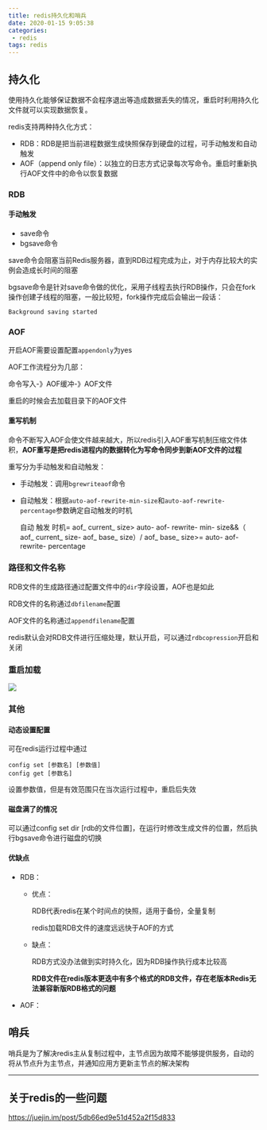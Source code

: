 ```yaml
---
title: redis持久化和哨兵
date: 2020-01-15 9:05:38
categories:
 - redis
tags: redis
---
```


## 持久化

使用持久化能够保证数据不会程序退出等造成数据丢失的情况，重启时利用持久化文件就可以实现数据恢复。

redis支持两种持久化方式：

- RDB：RDB是把当前进程数据生成快照保存到硬盘的过程，可手动触发和自动触发
- AOF（append only file）：以独立的日志方式记录每次写命令。重启时重新执行AOF文件中的命令以恢复数据

### RDB

#### 手动触发

- save命令
- bgsave命令

save命令会阻塞当前Redis服务器，直到RDB过程完成为止，对于内存比较大的实例会造成长时间的阻塞

bgsave命令是针对save命令做的优化，采用子线程去执行RDB操作，只会在fork操作创建子线程的阻塞，一般比较短，fork操作完成后会输出一段话：

```
Background saving started
```

### AOF

开启AOF需要设置配置`appendonly`为yes

AOF工作流程分为几部：

命令写入-》AOF缓冲-》AOF文件

重启的时候会去加载目录下的AOF文件

#### 重写机制

命令不断写入AOF会使文件越来越大，所以redis引入AOF重写机制压缩文件体积，**AOF重写是把redis进程内的数据转化为写命令同步到新AOF文件的过程**

重写分为手动触发和自动触发：

- 手动触发：调用`bgrewriteaof`命令

- 自动触发：根据`auto-aof-rewrite-min-size`和`auto-aof-rewrite-percentage`参数确定自动触发的时机

  自动 触发 时机= aof_ current_ size> auto- aof- rewrite- min- size&&（ aof_ current_ size- aof_ base_ size）/ aof_ base_ size>= auto- aof- rewrite- percentage


### 路径和文件名称

RDB文件的生成路径通过配置文件中的`dir`字段设置，AOF也是如此

RDB文件的名称通过`dbfilename`配置

AOF文件的名称通过`appendfilename`配置

redis默认会对RDB文件进行压缩处理，默认开启，可以通过`rdbcopression`开启和关闭

### 重启加载

![](/static/redis重启加载流程图.png)

### 其他
#### 动态设置配置

可在redis运行过程中通过

```
config set [参数名] [参数值]
config get [参数名]
```

设置参数值，但是有效范围只在当次运行过程中，重启后失效

#### 磁盘满了的情况

可以通过config set dir [rdb的文件位置]，在运行时修改生成文件的位置，然后执行bgsave命令进行磁盘的切换

#### 优缺点

- RDB：

  - 优点：

    RDB代表redis在某个时间点的快照，适用于备份，全量复制

    redis加载RDB文件的速度远远快于AOF的方式
  
  - 缺点：
  
    RDB方式没办法做到实时持久化，因为RDB操作执行成本比较高
  
    **RDB文件在redis版本更迭中有多个格式的RDB文件，存在老版本Redis无法兼容新版RDB格式的问题**

- AOF：

## 哨兵

哨兵是为了解决redis主从复制过程中，主节点因为故障不能够提供服务，自动的将从节点升为主节点，并通知应用方更新主节点的解决架构

---

## 关于redis的一些问题

 https://juejin.im/post/5db66ed9e51d452a2f15d833